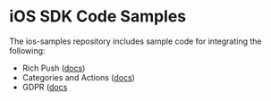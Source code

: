 # iOS SDK Code Samples

The ios-samples repository includes sample code for integrating the following:

* Rich Push ([docs](http://docs.localytics.com/dev/ios.html#rich-push-ios))
* Categories and Actions ([docs](http://docs.localytics.com/dev/ios.html#categories-actions-ios))
* GDPR ([docs](https://docs.localytics.com/dev/ios.html#gdpr)
